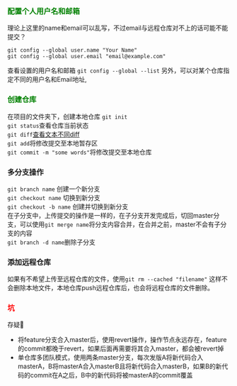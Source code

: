
### <font color=green>配置个人用户名和邮箱</font>

理论上这里的name和email可以乱写，不过email与远程仓库对不上的话可能不能提交？

    git config --global user.name "Your Name"
    git config --global user.email "email@example.com"

查看设置的用户名和邮箱 `git config --global --list` 另外，可以对某个仓库指定不同的用户名和Email地址,


### <font color=green>创建仓库</font>

在项目的文件夹下，创建本地仓库 `git init`  
`git status`查看仓库当前状态  
`git diff`[查看文本不同diff](/git/diff.md)  
`git add`将修改提交至本地暂存区  
`git commit -m "some words"`将修改提交至本地仓库  

### 多分支操作

`git branch name` 创建一个新分支  
`git checkout name` 切换到新分支  
`git checkout -b name` 创建并切换到新分支  
在子分支中，上传提交的操作是一样的，在子分支开发完成后，切回master分支，可以使用`git merge name`将分支内容合并，在合并之前，master不会有子分支的内容  
`git branch -d name`删除子分支  


### 添加远程仓库


如果有不希望上传至远程仓库的文件，使用`git rm --cached "filename"` 这样不会删除本地文件，本地仓库push远程仓库后，也会将远程仓库的文件删除。  




### <font color=red>坑</font>
存疑🤨
- 将feature分支合入master后，使用revert操作，操作节点永远存在，feature的commit都晚于revert，如果后面再需要将其合入master，都会被revert掉
- 单仓库多团队模式，使用两条master分支，每次发版A将新代码合入masterA，B将masterA合入masterB且将新代码合入masterB，如果B的新代码的commit在A之后，B中的新代码将被masterA的commit覆盖

